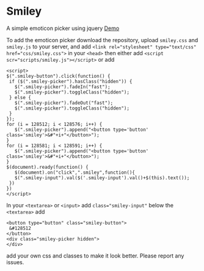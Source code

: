 # Smiley
 A simple emoticon picker using jquery [Demo](https://jsfiddle.net/DrevanTonder/96mreuLq/)
 
 To add the emoticon picker download the repository, upload `smiley.css` and `smiley.js` to your server, and add `<link rel="stylesheet" type="text/css" href="css/smiley.css">` in your `<head>`
 then either add `<script scr="scripts/smiley.js"></script>` or add 
 ```
 <script>
 $(".smiley-button").click(function() {
  if ($(".smiley-picker").hasClass("hidden")) {
    $(".smiley-picker").fadeIn("fast");
    $(".smiley-picker").toggleClass("hidden");
  } else {
    $(".smiley-picker").fadeOut("fast");
    $(".smiley-picker").toggleClass("hidden");
  }
});
for (i = 128512; i < 128576; i++) {
    $(".smiley-picker").append("<button type='button' class='smiley'>&#"+i+"</button>");
}
for (i = 128581; i < 128591; i++) {
    $(".smiley-picker").append("<button type='button' class='smiley'>&#"+i+"</button>");
}
$(document).ready(function() {
	$(document).on("click",".smiley",function(){
  	$(".smiley-input").val($('.smiley-input').val()+$(this).text());
  })
})
 </script>
 ```
 In your `<textarea>` or `<input>` add `class="smiley-input"` 
 below the `<textarea>` add 
 ```
<button type="button" class="smiley-button">
  &#128512
</button>
<div class="smiley-picker hidden">
</div>
```
add your own css and classes to make it look better.
Please report any issues.
